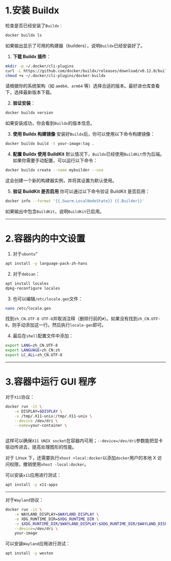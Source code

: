 # 1.安装 Buildx

检查是否已经安装了`Buildx：`
```bash
docker buildx ls
```
如果输出显示了可用的构建器（builders），说明`Buildx`已经安装好了。

1. **下载 Buildx 插件**：
```bash
mkdir -p ~/.docker/cli-plugins
curl -L https://github.com/docker/buildx/releases/download/v0.12.0/buildx-v0.12.0.linux-amd64 -o ~/.docker/cli-plugins/docker-buildx
chmod +x ~/.docker/cli-plugins/docker-buildx
```
请根据你的系统架构（如 `amd64`、`arm64` 等）选择合适的版本。最好进仓库查看下，选择最新版本下载。

2. **验证安装**：
```bash
docker buildx version
```
如果安装成功，你会看到`Buildx`的版本信息。

3. **使用 Buildx 构建镜像**
安装好`Buildx`后，你可以使用以下命令构建镜像：
```bash
docker buildx build -t your-image:tag .
```

4. **配置 Buildx 使用 BuildKit**
默认情况下，`Buildx`已经使用`BuildKit`作为后端。如果你需要手动配置，可以运行以下命令：
```bash
docker buildx create --name mybuilder --use
```
这会创建一个新的构建器实例，并将其设置为默认使用。

5. **验证 BuildKit 是否启用**
你可以通过以下命令验证 BuildKit 是否启用：
```bash
docker info --format '{{.Swarm.LocalNodeState}} {{.Builder}}'
```
如果输出中包含`BuildKit`，说明`BuildKit`已启用。

---

# 2.容器内的中文设置

1. 对于`ubuntu`“
```bash
apt install -y language-pack-zh-hans
```

2. 对于`debian`：
```bash
apt install locales
dpkg-reconfigure locales
```

3. 也可以编辑`/etc/locale.gen`文件：
```bash
nano /etc/locale.gen
```

找到`zh_CN.UTF-8 UTF-8`并取消注释（删除行前的`#`）。如果没有找到`zh_CN.UTF-8`，则手动添加这一行。然后执行`locale-gen`即可。

4. 最后在`shell`配置文件中添加：
```sh
export LANG=zh_CN.UTF-8
export LANGUAGE=zh_CN:zh
export LC_ALL=zh_CN.UTF-8
```

---

# 3.容器中运行 GUI 程序

对于`X11`协议：
```bash
docker run -it \
    -e DISPLAY=$DISPLAY \
    -v /tmp/.X11-unix:/tmp/.X11-unix \
    --device /dev/dri \
    --name=your-container \
    
```
这样可以确保`X11 UNIX socket`在容器内可用；`--device=/dev/dri`参数能把显卡驱动传进去，提高处理图形的性能。

对于 Linux 下，还需要执行`xhost +local:docker`以添加`docker`用户的本地 X 访问权限，撤销使用`xhost -local:docker`。

可以安装`x11`应用进行测试：
```bash
apt install -y x11-apps
```

---

对于`Wayland`协议：
```bash
docker run -it \
    -e WAYLAND_DISPLAY=$WAYLAND_DISPLAY \
    -e XDG_RUNTIME_DIR=$XDG_RUNTIME_DIR \
    -v $XDG_RUNTIME_DIR/$WAYLAND_DISPLAY:$XDG_RUNTIME_DIR/$WAYLAND_DISPLAY \
    --device=/dev/dri \
    your-image
```
可以安装`Wayland`应用进行测试：
```bash
apt install -y weston
```